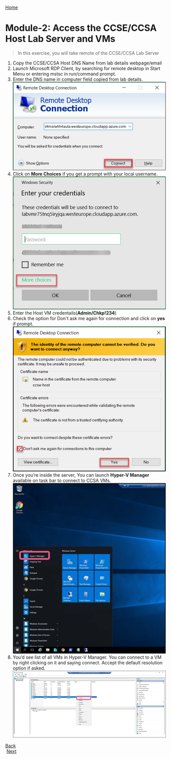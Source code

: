 
[Home](./../README.md)
# Module-2: Access the CCSE/CCSA Host Lab Server and VMs

> In this exercise, you will take remote of the CCSE/CCSA Lab Server
1. Copy the CCSE/CCSA Host DNS Name from lab details webpage/email
2. Launch Microsoft RDP Client, by searching for remote desktop in Start Menu or entering mstsc
in run/command prompt.
3. Enter the DNS name in computer field copied from lab details.
![](images/image6.png)
4. Click on **More Choices** if you get a prompt with your local username.
![](images/image7.png)
5. Enter the Host VM credentails(**Admin/Chkp!234**)
6. Check the option for Don't ask me again for connection and click on **yes** if prompt.
![](images/image8.png)
7. Once you’re inside the server, You can launch **Hyper-V Manager** available on task bar to connect to CCSA VMs. 
![](images/image09.png)
8. You’d see list of all VMs in Hyper-V Manager. You can connect to a VM by right clicking on it
and saying connect. Accept the default resolution option if asked. 
![](images/image100.png)

[Back](./Module-1-Registration-for-the-Labs.md#register-using-signup-link)&nbsp;&nbsp;&nbsp;&nbsp;&nbsp;&nbsp;&nbsp;&nbsp;&nbsp;&nbsp;&nbsp;&nbsp;&nbsp;&nbsp;&nbsp;&nbsp;&nbsp;&nbsp;&nbsp;&nbsp;&nbsp;&nbsp;&nbsp;&nbsp;&nbsp;&nbsp;&nbsp;&nbsp;&nbsp;&nbsp;&nbsp;&nbsp;&nbsp;&nbsp;&nbsp;&nbsp;&nbsp;&nbsp;&nbsp;&nbsp;&nbsp;&nbsp;&nbsp;&nbsp;&nbsp;&nbsp;&nbsp;&nbsp;&nbsp;&nbsp;&nbsp;&nbsp;&nbsp;&nbsp;&nbsp;&nbsp;&nbsp;&nbsp;&nbsp;&nbsp;&nbsp;&nbsp;&nbsp;&nbsp;&nbsp;&nbsp;&nbsp;&nbsp;&nbsp;&nbsp;&nbsp;&nbsp;&nbsp;&nbsp;&nbsp;&nbsp;&nbsp;&nbsp;&nbsp;&nbsp;&nbsp;&nbsp;&nbsp;&nbsp;&nbsp;&nbsp;&nbsp;&nbsp;&nbsp;&nbsp;&nbsp;&nbsp;&nbsp;&nbsp;&nbsp;&nbsp;&nbsp;&nbsp;&nbsp;&nbsp;&nbsp;&nbsp;&nbsp;&nbsp;&nbsp;&nbsp;&nbsp;&nbsp;&nbsp;&nbsp;&nbsp;&nbsp;&nbsp;&nbsp;&nbsp;&nbsp;&nbsp;&nbsp;&nbsp;&nbsp;[Next](./Exercise-3-Start-VMs-using-Hyper-V.md#exercise-3-start-vms-using-hyper-v-manager)
